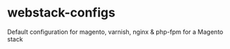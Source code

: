 webstack-configs
================

Default configuration for magento, varnish, nginx &amp; php-fpm for a Magento stack
